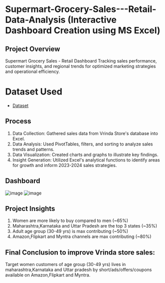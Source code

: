 # Supermart-Grocery-Sales---Retail-Data-Analysis (Interactive Dashboard Creation using MS Excel)

## Project Overview
Supermart Grocery Sales - Retail Dashboard  Tracking sales performance, customer insights, and regional trends for optimized marketing strategies and operational efficiency.
# Dataset Used
- <a href="[https://github.com/Aajtakk/DataExplorer/blob/main/Vrinda%20Store%20Data%20Analysis-Excel.xlsx](https://github.com/Aajtakk/Supermart-Grocery-Sales---Retail-Excel)">Dataset</a>
## Process
1. Data Collection: Gathered sales data from Vrinda Store's database into Excel.
2. Data Analysis: Used PivotTables, filters, and sorting to analyze sales trends and patterns.
3. Data Visualization: Created charts and graphs to illustrate key findings.
4. Insight Generation: Utilized Excel's analytical functions to identify areas for growth and inform 2023-2024 sales strategies.
## Dashboard
![image](https://github.com/user-attachments/assets/ac2da3ba-21be-449c-bfc6-b8e7b09cbd2b)
![image](https://github.com/user-attachments/assets/0ec82ae2-4d83-4ebd-beb0-885f8c566bf4)
## Project Insights
1. Women are more likely to buy compared to men (~65%)
2. Maharashtra,Karnataka and Uttar Pradesh are the top 3 states (~35%)
3. Adult age group (30-49 yrs) is max contributing (~50%)
4. Amazon,Flipkart and Myntra channels are max contributing (~80%)
 
## Final Conclusion to improve Vrinda store sales:
Target women customers of age group (30-49 yrs) lives in maharashtra,Karnataka and Uttar pradesh by short/ads/offers/coupons available on Amazon,Flipkart and Myntra.


